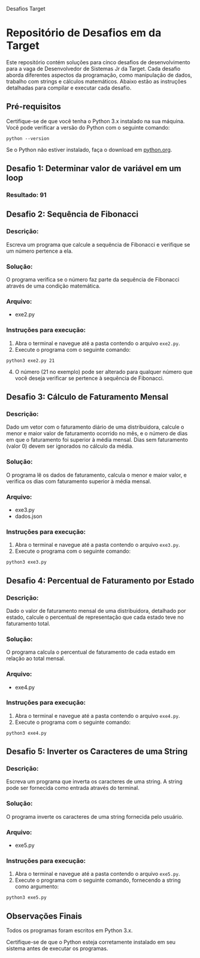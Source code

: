   Desafios Target

# Repositório de Desafios em da Target

Este repositório contém soluções para cinco desafios de desenvolvimento para a vaga de Desenvolvedor de Sistemas Jr da Target. Cada desafio aborda diferentes aspectos da programação, como manipulação de dados, trabalho com strings e cálculos matemáticos. Abaixo estão as instruções detalhadas para compilar e executar cada desafio.

## Pré-requisitos

Certifique-se de que você tenha o Python 3.x instalado na sua máquina. Você pode verificar a versão do Python com o seguinte comando:

```
python --version
```

Se o Python não estiver instalado, faça o download em [python.org](https://www.python.org/).

## Desafio 1: Determinar valor de variável em um loop

### Resultado: 91

## Desafio 2: Sequência de Fibonacci

### Descrição:

Escreva um programa que calcule a sequência de Fibonacci e verifique se um número pertence a ela.

### Solução:

O programa verifica se o número faz parte da sequência de Fibonacci através de uma condição matemática.

### Arquivo:

*   exe2.py

### Instruções para execução:

1.  Abra o terminal e navegue até a pasta contendo o arquivo `exe2.py`.
2.  Execute o programa com o seguinte comando:

```
python3 exe2.py 21
```

4.  O número (21 no exemplo) pode ser alterado para qualquer número que você deseja verificar se pertence à sequência de Fibonacci.

## Desafio 3: Cálculo de Faturamento Mensal

### Descrição:

Dado um vetor com o faturamento diário de uma distribuidora, calcule o menor e maior valor de faturamento ocorrido no mês, e o número de dias em que o faturamento foi superior à média mensal. Dias sem faturamento (valor 0) devem ser ignorados no cálculo da média.

### Solução:

O programa lê os dados de faturamento, calcula o menor e maior valor, e verifica os dias com faturamento superior à média mensal.

### Arquivo:

*   exe3.py
*   dados.json

### Instruções para execução:

1.  Abra o terminal e navegue até a pasta contendo o arquivo `exe3.py`.
2.  Execute o programa com o seguinte comando:

```
python3 exe3.py
```

## Desafio 4: Percentual de Faturamento por Estado

### Descrição:

Dado o valor de faturamento mensal de uma distribuidora, detalhado por estado, calcule o percentual de representação que cada estado teve no faturamento total.

### Solução:

O programa calcula o percentual de faturamento de cada estado em relação ao total mensal.

### Arquivo:

*   exe4.py

### Instruções para execução:

1.  Abra o terminal e navegue até a pasta contendo o arquivo `exe4.py`.
2.  Execute o programa com o seguinte comando:

```
python3 exe4.py
```

## Desafio 5: Inverter os Caracteres de uma String

### Descrição:

Escreva um programa que inverta os caracteres de uma string. A string pode ser fornecida como entrada através do terminal.

### Solução:

O programa inverte os caracteres de uma string fornecida pelo usuário.

### Arquivo:

*   exe5.py

### Instruções para execução:

1.  Abra o terminal e navegue até a pasta contendo o arquivo `exe5.py`.
2.  Execute o programa com o seguinte comando, fornecendo a string como argumento:

```
python3 exe5.py 
```

## Observações Finais

Todos os programas foram escritos em Python 3.x.

Certifique-se de que o Python esteja corretamente instalado em seu sistema antes de executar os programas.
